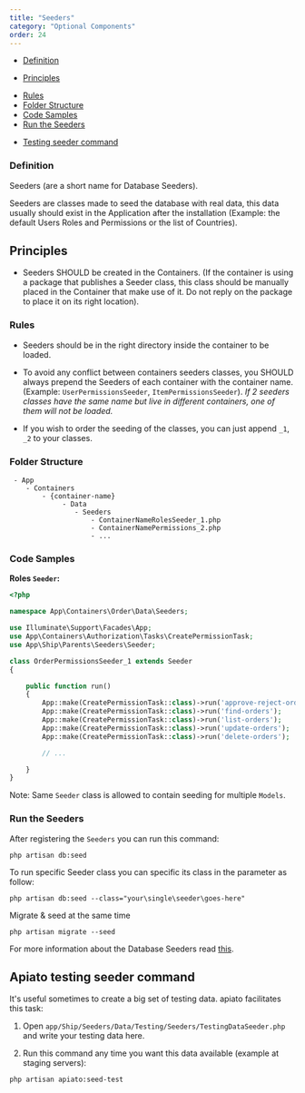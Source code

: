 ```yaml
---
title: "Seeders"
category: "Optional Components"
order: 24
---
```


* [Definition](#definition)
- [Principles](#principles)
* [Rules](#rules)
* [Folder Structure](#folder-structure)
* [Code Samples](#code-samples)
* [Run the Seeders](#run-the-seeders)
- [Testing seeder command](#apiato-testing-seeder-command)

<a name="definition"></a>

### Definition

Seeders (are a short name for Database Seeders).

Seeders are classes made to seed the database with real data, this data usually should exist in the Application after the installation (Example: the default Users Roles and Permissions or the list of Countries).

<a name="principles"></a>

## Principles

- Seeders SHOULD be created in the Containers. (If the container is using a package that publishes a Seeder class, this class should be manually placed in the Container that make use of it. Do not reply on the package to place it on its right location).

<a name="rules"></a>

### Rules

- Seeders should be in the right directory inside the container to be loaded.

- To avoid any conflict between containers seeders classes, you SHOULD always prepend the Seeders of each container with the container name. (Example: `UserPermissionsSeeder`, `ItemPermissionsSeeder`). *If 2 seeders classes have the same name but live in different containers, one of them will not be loaded.*

- If you wish to order the seeding of the classes, you can just append `_1`, `_2` to your classes.

<a name="folder-structure"></a>

### Folder Structure

```
 - App
    - Containers
        - {container-name}
             - Data
                - Seeders
                    - ContainerNameRolesSeeder_1.php
                    - ContainerNamePermissions_2.php
                    - ...
```

<a name="code-samples"></a>

### Code Samples

**Roles `Seeder`:**


```php
<?php

namespace App\Containers\Order\Data\Seeders;

use Illuminate\Support\Facades\App;
use App\Containers\Authorization\Tasks\CreatePermissionTask;
use App\Ship\Parents\Seeders\Seeder;

class OrderPermissionsSeeder_1 extends Seeder
{

    public function run()
    {
        App::make(CreatePermissionTask::class)->run('approve-reject-orders');
        App::make(CreatePermissionTask::class)->run('find-orders');
        App::make(CreatePermissionTask::class)->run('list-orders');
        App::make(CreatePermissionTask::class)->run('update-orders');
        App::make(CreatePermissionTask::class)->run('delete-orders');

        // ...

    }
}


```


Note: Same `Seeder` class is allowed to contain seeding for multiple `Models`.

<a name="run-the-seeders"></a>

### Run the Seeders

After registering the `Seeders` you can run this command:

```shell
php artisan db:seed
```

To run specific Seeder class you can specific its class in the parameter as follow:

```shell
php artisan db:seed --class="your\single\seeder\goes-here"
```

Migrate & seed at the same time

```shell
php artisan migrate --seed
```

For more information about the Database Seeders read [this](https://laravel.com/docs/master/seeding).



<a name="apiato-testing-seeder-command"></a>

## Apiato testing seeder command

It's useful sometimes to create a big set of testing data. apiato facilitates this task:

1) Open `app/Ship/Seeders/Data/Testing/Seeders/TestingDataSeeder.php` and write your testing data here.

2) Run this command any time you want this data available (example at staging servers):

```shell
php artisan apiato:seed-test
```

